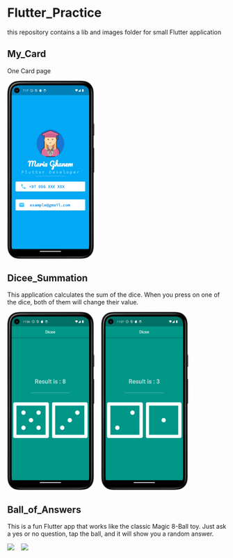 # Flutter_Practice

this  repository contains a lib and images folder for small Flutter application 

## My_Card

One Card page

<img src="https://github.com/MariaGhanem/Flutter_Practice/blob/c0a885eb7146cd5439e7bd4105d1b6f9e100152f/maria_card.png?raw=true" width="200">

## Dicee_Summation

This application calculates the sum of the dice. When you press on one of the dice, both of them will change their value.

<p float="left">
  <img src="https://github.com/MariaGhanem/Flutter_Practice/blob/c0a885eb7146cd5439e7bd4105d1b6f9e100152f/DiceImage.png?raw=true" width="200" />
  &nbsp;&nbsp;
  <img src="https://github.com/MariaGhanem/Flutter_Practice/blob/c0a885eb7146cd5439e7bd4105d1b6f9e100152f/dice_image.png?raw=true" width="200" />
</p>

## Ball_of_Answers

This is a fun Flutter app that works like the classic Magic 8-Ball toy. Just ask a yes or no question, tap the ball, and it will show you a random answer.

<p float="left">
  <img src="https://github.com/MariaGhanem/project_images/ballAskAgain.png?raw=true" width="200" />
  &nbsp;&nbsp;
  <img src="https://github.com/MariaGhanem/Flutter_Practice/project_images/ballYes.png?raw=true" width="200" />
</p>
